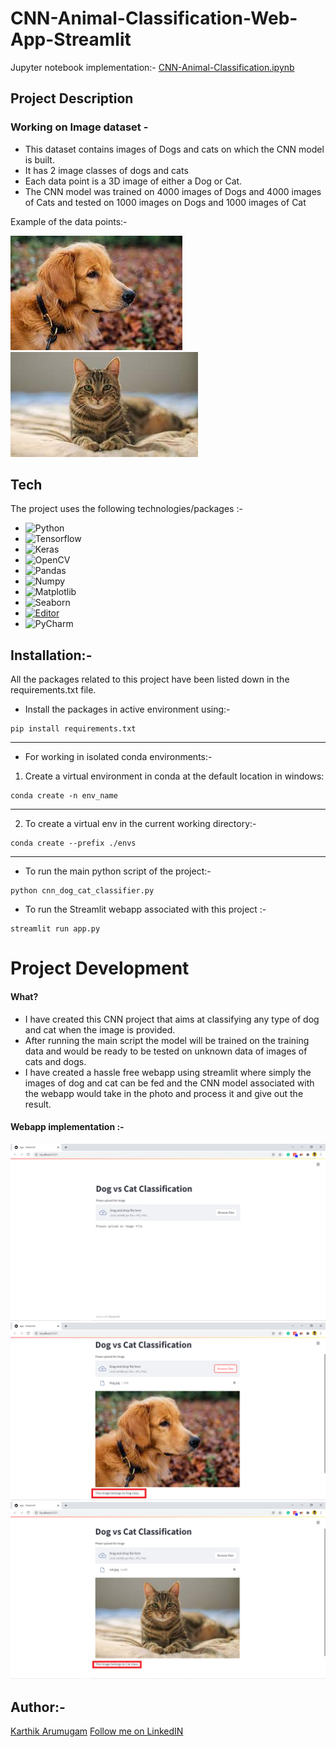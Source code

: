 # CNN-Animal-Classification-Web-App-Streamlit
Jupyter notebook implementation:-
[CNN-Animal-Classification.ipynb](https://colab.research.google.com/drive/1qO_Ds_5C_MpphYT6S5x8nxQhQvz61LLf)
## Project Description
### Working on Image dataset - 

* This dataset contains images of Dogs and cats on which the CNN model is built. 
* It has 2 image classes of dogs and cats
* Each data point is a 3D image of either a Dog or Cat.
* The CNN model was trained on 4000 images of Dogs and 4000 images of Cats and tested on 1000 images on Dogs and 1000 images of Cat

Example of the data points:- 

![Dog](readme_data/dog.jpg)
![Cat](readme_data/cat.jpg)

## Tech
The project uses the following technologies/packages :- 

- ![Python](https://img.shields.io/badge/-Python-black?style=flat-square&logo=Python)
- ![Tensorflow](https://img.shields.io/badge/-TensorFlow-black?style=flat-square&logo=TensorFlow)
- ![Keras](https://img.shields.io/badge/-Keras-black?style=flat-square&logo=Keras)
- ![OpenCV](https://img.shields.io/badge/OpenCV-27338e?style=for-the-badge&logo=OpenCV&logoColor=white)
- ![Pandas](https://img.shields.io/badge/-Pandas-black?style=flat-square&logo=Pandas)
- ![Numpy](https://img.shields.io/badge/-Numpy-black?style=flat-square&logo=Numpy)
- ![Matplotlib](https://img.shields.io/badge/-Matplotlib-black?style=flat-square&logo=Matplotlib)
- ![Seaborn](https://img.shields.io/badge/-Seaborn-black?logo=seaborn&logoColor=white)
- [![Editor](https://img.shields.io/badge/Editor-VSCode-blue?style=flat-square&logo=visual-studio-code&logoColor=white)](https://code.visualstudio.com/)
- ![PyCharm](https://img.shields.io/badge/-PyCharm-000000?logo=pycharm&logoColor=white)


## Installation:-

All the packages related to this project have been listed down in the requirements.txt file.

* Install the packages in active environment using:-
```
pip install requirements.txt
```
------------
* For working in isolated conda environments:-
1. Create a virtual environment in conda at the default location in windows:
```
conda create -n env_name
```
-----------
2. To create a virtual env in the current working directory:-
```
conda create --prefix ./envs
```
-----------
* To run the main python script of the project:-
```
python cnn_dog_cat_classifier.py
```

* To run the Streamlit webapp associated with this project :-
```
streamlit run app.py
```
# Project Development 

#### What?
* I have created this CNN project that aims at classifying any type of dog and cat when the image is provided.
* After running the main script the model will be trained on the training data and would be ready to be tested on unknown data of images of cats and dogs.
* I have created a hassle free webapp using streamlit where simply the images of dog and cat can be fed and the CNN model associated with the webapp would take in the photo and process it and give out the result.


#### Webapp implementation :-

![Webapp](readme_data/Webapp.png)
![Webapp test result for dog](readme_data/dog_webapp_test.png)
![Webapp test result for cat](readme_data/cat_webapp_test.png)



## Author:-
[Karthik Arumugam](https://github.com/KarthikArumugam3)
[Follow me on LinkedIN](https://www.linkedin.com/in/karthikarumugamd/)
